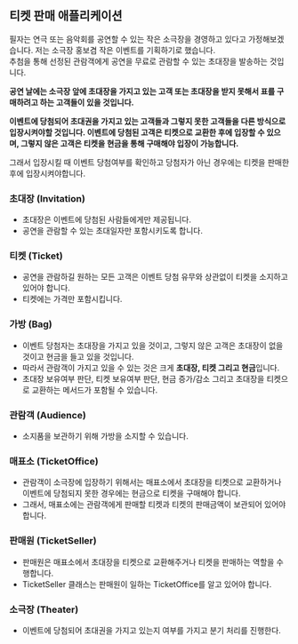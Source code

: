 ## 티켓 판매 애플리케이션

필자는 연극 또는 음악회를 공연할 수 있는 작은 소극장을 경영하고 있다고 가정해보겠습니다. 저는 소극장 홍보겸 작은 이벤트를 기획하기로 했습니다.<br/>
추첨을 통해 선정된 관람객에게 공연을 무료로 관람할 수 있는 초대장을 발송하는 것입니다.

**공연 날에는 소극장 앞에 초대장을 가지고 있는 고객 또는 초대장을 받지 못해서 표를 구매하려고 하는 고객들이 있을 것입니다.**

**이벤트에 당첨되어 초대권을 가지고 있는 고객들과 그렇지 못한 고객들을 다른 방식으로 입장시켜야할 것입니다. 이벤트에 당첨된 고객은 티켓으로 교환한 후에 입장할 수 있으며, 그렇지 않은 고객은 티켓을 현금을 통해 구매해야 입장이 가능합니다.**

그래서 입장시킬 때 이벤트 당첨여부를 확인하고 당첨자가 아닌 경우에는 티켓을 판매한 후에 입장시켜야합니다.

### 초대장 (Invitation)

-   초대장은 이벤트에 당첨된 사람들에게만 제공됩니다.
-   공연을 관람할 수 있는 초대일자만 포함시키도록 합니다.

### 티켓 (Ticket)

-   공연을 관람하길 원하는 모든 고객은 이벤트 당첨 유무와 상관없이 티켓을 소지하고 있어야 합니다.
-   티켓에는 가격만 포함시킵니다.

### 가방 (Bag)

-   이벤트 당첨자는 초대장을 가지고 있을 것이고, 그렇지 않은 고객은 초대장이 없을 것이고 현금을 들고 있을 것입니다.
-   따라서 관람객이 가지고 있을 수 있는 것은 크게 **초대장, 티켓 그리고 현금**입니다.
-   초대장 보유여부 판단, 티켓 보유여부 판단, 현금 증가/감소 그리고 초대장을 티켓으로 교환하는 메서드가 포함될 수 있습니다.

### 관람객 (Audience)

-   소지품을 보관하기 위해 가방을 소지할 수 있습니다.

### 매표소 (TicketOffice)

-   관람객이 소극장에 입장하기 위해서는 매표소에서 초대장을 티켓으로 교환하거나 이벤트에 당첨되지 못한 경우에는 현금으로 티켓을 구매해야 합니다.
-   그래서, 매표소에는 관람객에게 판매할 티켓과 티켓의 판매금액이 보관되어 있어야 합니다.

### 판매원 (TicketSeller)

-   판매원은 매표소에서 초대장을 티켓으로 교환해주거나 티켓을 판매하는 역할을 수행합니다.
-   TicketSeller 클래스는 판매원이 일하는 TicketOffice를 알고 있어야 합니다.

### 소극장 (Theater)

-   이벤트에 당첨되어 초대권을 가지고 있는지 여부를 가지고 분기 처리를 진행한다.
